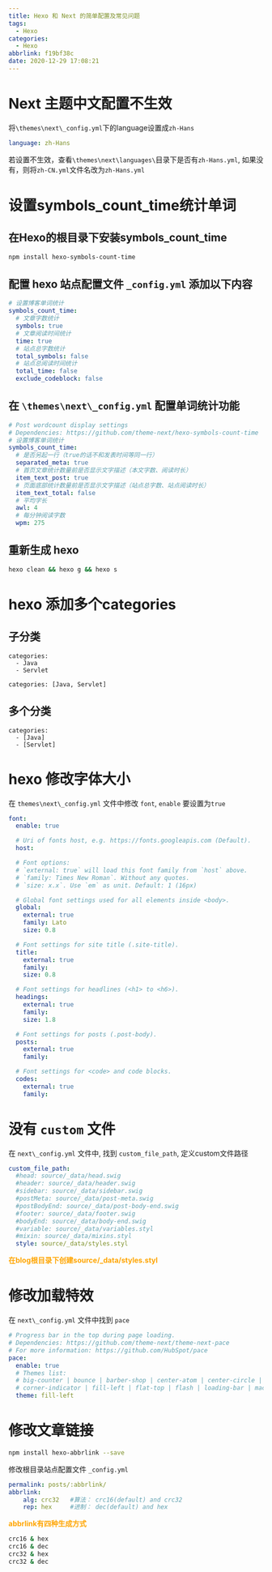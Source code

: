 ```yaml
---
title: Hexo 和 Next 的简单配置及常见问题
tags:
  - Hexo
categories:
  - Hexo
abbrlink: f19bf38c
date: 2020-12-29 17:08:21
---
```


# Next 主题中文配置不生效
将`\themes\next\_config.yml`下的language设置成`zh-Hans`
``` yml
language: zh-Hans
```
若设置不生效，查看`\themes\next\languages\`目录下是否有`zh-Hans.yml`, 如果没有，则将`zh-CN.yml`文件名改为`zh-Hans.yml`

# 设置symbols_count_time统计单词
## 在Hexo的根目录下安装symbols_count_time
``` bash
npm install hexo-symbols-count-time
```

<!-- more -->

## 配置 hexo 站点配置文件 `_config.yml` 添加以下内容
``` yml
# 设置博客单词统计
symbols_count_time:
  # 文章字数统计
  symbols: true
  # 文章阅读时间统计
  time: true
  # 站点总字数统计
  total_symbols: false
  # 站点总阅读时间统计
  total_time: false
  exclude_codeblock: false
```

## 在 `\themes\next\_config.yml` 配置单词统计功能
``` yml
# Post wordcount display settings
# Dependencies: https://github.com/theme-next/hexo-symbols-count-time
# 设置博客单词统计
symbols_count_time:
  # 是否另起一行（true的话不和发表时间等同一行）
  separated_meta: true
  # 首页文章统计数量前是否显示文字描述（本文字数、阅读时长）
  item_text_post: true
  # 页面底部统计数量前是否显示文字描述（站点总字数、站点阅读时长）
  item_text_total: false
  # 平均字长
  awl: 4
  # 每分钟阅读字数
  wpm: 275
```

## 重新生成 hexo
``` bash
hexo clean && hexo g && hexo s
```
# hexo 添加多个categories
## 子分类
```
categories:
  - Java
  - Servlet
```

```
categories: [Java, Servlet]
```

## 多个分类
```
categories:
  - [Java]
  - [Servlet]
```

# hexo 修改字体大小
在 `themes\next\_config.yml` 文件中修改 `font`, `enable` 要设置为`true`
``` yml
font:
  enable: true

  # Uri of fonts host, e.g. https://fonts.googleapis.com (Default).
  host:

  # Font options:
  # `external: true` will load this font family from `host` above.
  # `family: Times New Roman`. Without any quotes.
  # `size: x.x`. Use `em` as unit. Default: 1 (16px)

  # Global font settings used for all elements inside <body>.
  global:
    external: true
    family: Lato
    size: 0.8

  # Font settings for site title (.site-title).
  title:
    external: true
    family:
    size: 0.8

  # Font settings for headlines (<h1> to <h6>).
  headings:
    external: true
    family:
    size: 1.8

  # Font settings for posts (.post-body).
  posts:
    external: true
    family:

  # Font settings for <code> and code blocks.
  codes:
    external: true
    family:
```

# 没有 `custom` 文件
在 `next\_config.yml` 文件中, 找到 `custom_file_path`, 定义custom文件路径
``` yml
custom_file_path:
  #head: source/_data/head.swig
  #header: source/_data/header.swig
  #sidebar: source/_data/sidebar.swig
  #postMeta: source/_data/post-meta.swig
  #postBodyEnd: source/_data/post-body-end.swig
  #footer: source/_data/footer.swig
  #bodyEnd: source/_data/body-end.swig
  #variable: source/_data/variables.styl
  #mixin: source/_data/mixins.styl
  style: source/_data/styles.styl
```

<p style="color: orange; font-weight: bold">在blog根目录下创建source/_data/styles.styl</p>

# 修改加载特效
在 `next\_config.yml` 文件中找到 `pace`
``` yml
# Progress bar in the top during page loading.
# Dependencies: https://github.com/theme-next/theme-next-pace
# For more information: https://github.com/HubSpot/pace
pace:
  enable: true
  # Themes list:
  # big-counter | bounce | barber-shop | center-atom | center-circle | center-radar | center-simple
  # corner-indicator | fill-left | flat-top | flash | loading-bar | mac-osx | material | minimal
  theme: fill-left
```

# 修改文章链接
``` bash
npm install hexo-abbrlink --save
```
修改根目录站点配置文件 `_config.yml`
``` yml
permalink: posts/:abbrlink/
abbrlink:
	alg: crc32   #算法： crc16(default) and crc32
	rep: hex     #进制： dec(default) and hex
```
<p style="color: orange; font-weight: bold">abbrlink有四种生成方式</p>

``` bash
crc16 & hex
crc16 & dec
crc32 & hex
crc32 & dec
```

